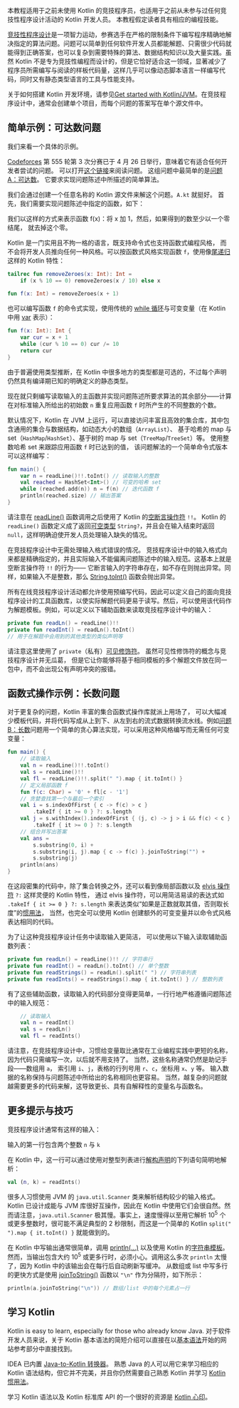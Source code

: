 [//]: # (title: Kotlin 用于竞技程序设计)

本教程适用于之前未使用 Kotlin
的竞技程序员，也适用于之前从未参与过任何竞技性程序设计活动的 Kotlin 开发人员。
本教程假定读者具有相应的编程技能。

[竞技性程序设计](https://en.wikipedia.org/wiki/Competitive_programming)<!--
-->是一项智力运动，参赛选手在严格的限制条件下编写程序精确地解决指定的<!--
-->算法问题。问题可以简单到<!--
-->任何软件开发人员都能解题、只需很少代码就能得到正确答案，也可以复杂到需要<!--
-->特殊的算法、数据结构知识以及大量实践。虽然 Kotlin 不是专为竞技性<!--
-->编程而设计的，但是它恰好适合这一领域，显著减少了<!--
-->程序员所需编写与阅读的样板代码量，这样几乎可以像动态<!--
-->脚本语言一样编写代码，同时又有静态类型语言的工具与性能支持。

关于如何搭建 Kotlin 开发环境，请参见[Get started with Kotlin/JVM](jvm-get-started.md)<!--
-->。在竞技程序设计中，通常会创建单个项目，而每个问题的答案<!--
-->写在单个源文件中。

## 简单示例：可达数问题

我们来看一个具体的示例。

[Codeforces](https://codeforces.com/) 
第 555 轮第 3 次分赛已于 4 月 26 日举行，意味着它有适合任何开发者尝试的问题。
可以打开[这个链接](https://codeforces.com/contest/1157)来阅读问题。
这组问题中最简单的是<!--
-->[问题 A：可达数](https://codeforces.com/contest/1157/problem/A)。
它要求实现问题陈述中所描述的简单算法。

我们会通过创建一个任意名称的 Kotlin 源文件来解这个问题。`A.kt` 就挺好。
首先，我们需要实现问题陈述中指定的函数，如下：

我们以这样的方式来表示函数 f(x)：将 x 加 1，然后，如果得到的数至少以一个零结尾，
就去掉这个零。

Kotlin 是一门实用且不拘一格的语言，既支持命令式也支持函数式编程风格，
而不会将开发人员推向任何一种风格。可以按函数式风格实现函数 `f`，使用像<!--
-->[尾递归](functions.md#尾递归函数)这样的 Kotlin 特性：

```kotlin
tailrec fun removeZeroes(x: Int): Int =
    if (x % 10 == 0) removeZeroes(x / 10) else x
    
fun f(x: Int) = removeZeroes(x + 1)
```

也可以编写函数 `f` 的命令式实现，使用传统的
[while 循环](control-flow.md)与可变变量（在 Kotlin 中用
[var](basic-syntax.md#变量) 表示）：

```kotlin
fun f(x: Int): Int {
    var cur = x + 1
    while (cur % 10 == 0) cur /= 10
    return cur
}
```

由于普遍使用类型推断，在 Kotlin 中很多地方的类型都是可选的，不过每个声明仍然具有<!--
-->编译期已知的明确定义的静态类型。

现在就只剩编写读取输入的主函数并实现问题<!--
-->陈述所要求算法的其余部分——计算在对标准输入所给出的初始数
`n` 重复应用函数 `f` 时所产生的不同整数的个数。

默认情况下，Kotlin 在 JVM 上运行，可以直接访问丰富且高效的集合库，其中包含<!--
-->通用的集合与数据结构，如动态大小的数组（`ArrayList`）、
基于哈希的 map 与 set（`HashMap`/`HashSet`）、基于树的 map 与 set（`TreeMap`/`TreeSet`）等。
使用整数哈希 set 来跟踪应用函数 `f` 时已达到的值，
该问题解法的一个简单命令式版本可以这样编写：

```kotlin
fun main() {
    var n = readLine()!!.toInt() // 读取输入的整数
    val reached = HashSet<Int>() // 可变的哈希 set
    while (reached.add(n)) n = f(n) // 迭代函数 f
    println(reached.size) // 输出答案
}
```

请注意在
[readLine()](https://kotlinlang.org/api/latest/jvm/stdlib/kotlin.io/read-line.html)
函数调用之后使用了 Kotlin 的[空断言操作符](null-safety.md#-操作符) `!!`。
Kotlin 的 `readLine()` 函数定义成了返回<!--
-->[可空类型](null-safety.md#可空类型与非空类型)
`String?`，并且会在输入结束时返回 `null`，这样明确迫使开发人员处理<!--
-->输入缺失的情况。
 
在竞技程序设计中无需处理输入格式错误的情况。 
竞技程序设计中的输入格式向来都是精确指定的，并且实际输入不能偏离<!-- 
-->问题陈述中的输入规范。这基本上就是空断言操作符 `!!` 的行为—— 
它断言输入的字符串存在，如不存在则抛出异常。同样，如果输入不是整数，那么 
[String.toInt()](https://kotlinlang.org/api/latest/jvm/stdlib/kotlin.text/to-int.html) 
函数会抛出异常。

所有在线竞技程序设计活动都允许使用预编写代码，因此可以定义自己的<!--
-->面向竞技程序设计的工具函数库，以使实际解题代码更易<!--
-->于读写。然后，可以使用该代码作为解题模板。例如，可以定义<!--
-->以下辅助函数来读取竞技程序设计中的输入：

```kotlin
private fun readLn() = readLine()!!
private fun readInt() = readLn().toInt()
// 用于在解题中会用到的其他类型的类似声明等
```

请注意这里使用了 `private`（私有）[可见修饰符](visibility-modifiers.md)。
虽然可见性修饰符的概念与竞技程序设计并无瓜葛，
但是它让你能够将<!--
-->基于相同模板的多个解题文件放在同一包中，而不会出现公有声明冲突的报错。

## 函数式操作示例：长数问题

对于更复杂的问题，Kotlin 丰富的集合函数式操作库就派上用场了，
可以大幅减少模板代码，并将代码写成从上到下、从左到右的流式数据转换<!--
-->流水线。例如<!--
-->[问题 B：长数](https://codeforces.com/contest/1157/problem/B)问题<!--
-->用一个简单的贪心算法实现，可以采用这种风格编写而无需任何可变变量：

```kotlin
fun main() {
    // 读取输入
    val n = readLine()!!.toInt()
    val s = readLine()!!
    val fl = readLine()!!.split(" ").map { it.toInt() }
    // 定义局部函数 f
    fun f(c: Char) = '0' + fl[c - '1']
    // 贪婪查找第一个与最后一个索引
    val i = s.indexOfFirst { c -> f(c) > c }
        .takeIf { it >= 0 } ?: s.length
    val j = s.withIndex().indexOfFirst { (j, c) -> j > i && f(c) < c }
        .takeIf { it >= 0 } ?: s.length
    // 组合并写出答案
    val ans =
        s.substring(0, i) +
        s.substring(i, j).map { c -> f(c) }.joinToString("") +
        s.substring(j)
    println(ans)
}
```

在这段密集的代码中，除了集合转换之外，还可以看到像局部函数<!--
-->以及 [elvis 操作符](null-safety.md#elvis-操作符) `?:` 这样灵便的 Kotlin 特性，
通过 elvis 操作符，可以用<!--
-->简洁易读的表达式如 `.takeIf { it >= 0 } ?: s.length`
来表达类似“如果是正数就取其值，否则取长度”的[惯用法](idioms.md)，
当然，也完全可以使用 Kotlin 创建额外的可变变量并以命令式风格表达相同的代码。

为了让这种竞技程序设计任务中读取输入更简洁，
可以使用以下输入读取辅助函数列表：

```kotlin
private fun readLn() = readLine()!! // 字符串行
private fun readInt() = readLn().toInt() // 单个整数
private fun readStrings() = readLn().split(" ") // 字符串列表
private fun readInts() = readStrings().map { it.toInt() } // 整数列表
```

有了这些辅助函数，读取输入的代码部分变得更简单，一行行地严格遵循<!--
-->问题陈述中的输入规范：

```kotlin
    // 读取输入
    val n = readInt()
    val s = readLn()
    val fl = readInts()
```

请注意，在竞技程序设计中，习惯给变量取比<!--
-->通常在工业编程实践中更短的名称，因为代码只需编写一次，以后就不用支持了。
当然，这些名称通常仍然是助记手段——数组用 `a`，
索引用 `i`、`j`，表格的行列号用 `r`、`c`，坐标用 `x`、`y` 等。
输入数据的名称保持与问题陈述中所给出的名称相同也更容易。
当然，越复杂的问题就越需要更多的代码来解，这导致更长、具有自解释性的<!--
-->变量名与函数名。

## 更多提示与技巧

竞技程序设计通常有这样的输入：

输入的第一行包含两个整数 `n` 与 `k`

在 Kotlin 中，这一行可以通过使用对整型列表进行<!--
-->[解构声明](destructuring-declarations.md)<!--
-->的下列语句简明地解析：

```kotlin
val (n, k) = readInts() 
```

很多人习惯使用 JVM 的 `java.util.Scanner` 类来解析结构较少的<!--
-->输入格式。Kotlin 已设计成能与 JVM 库很好互操作，因此在
Kotlin 中使用它们会很自然。然而请注意，`java.util.Scanner` 极其慢。事实上，速度慢得以至用它解析
10<sup>5</sup> 个或更多整数时，很可能不满足典型的 2 秒限制，而这是一个简单的 Kotlin
`split(" ").map { it.toInt() }` 就能做到的。

在 Kotlin 中写输出通常很简单，调用 
[println(...)](https://kotlinlang.org/api/latest/jvm/stdlib/kotlin.io/println.html) 
以及使用 Kotlin 的<!-- 
-->[字符串模板](basic-types.md#字符串模板)。然而，当输出<!-- 
-->包含大约 10<sup>5</sup> 或更多行时，必须小心。调用这么多次 `println` 太慢了，因为 
Kotlin 中的该输出会在每行后自动刷新写缓冲。 
从数组或 list 中写多行的更快方式是使用
[joinToString()](https://kotlinlang.org/api/latest/jvm/stdlib/kotlin.collections/join-to-string.html) 函数<!--
-->以 `"\n"` 作为分隔符，如下所示：

```kotlin
println(a.joinToString("\n")) // 数组/list 中的每个元素占一行
```

## 学习 Kotlin

Kotlin is easy to learn, especially for those who already know Java.
对于软件开发人员来说，关于 Kotlin 基本语法的简短介绍可以直接在<!--
-->以[基本语法](basic-syntax.md)开始的网站参考部分中直接找到。

IDEA 已内置 
[Java-to-Kotlin 转换器](https://www.jetbrains.com/help/idea/converting-a-java-file-to-kotlin-file.html)。 
熟悉 Java 的人可以用它来学习相应的 Kotlin 语法结构，但它<!--
-->并不完美，并且你仍然需要自己熟悉 Kotlin 并学习 
[Kotlin 惯用法](idioms.md)。

学习 Kotlin 语法以及 Kotlin 标准库 API 的一个很好的资源是
[Kotlin 心印](koans.md)。

